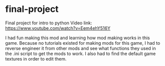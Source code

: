 # final-project
Final project for intro to python
Video link: https://www.youtube.com/watch?v=Eem4ehY516Y

I had fun making this mod and learning how mod making works in this game. Because no tutorials existed for making mods for this game, I had to reverse engineer it from other mods and see what functions they used in the .ini script to get the mods to work. I also had to find the default game textures in order to edit them. 
